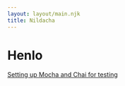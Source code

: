```yaml
---
layout: layout/main.njk
title: Nildacha
---
```


# Henlo

[Setting up Mocha and Chai for testing](/mocha-chai-setup)
